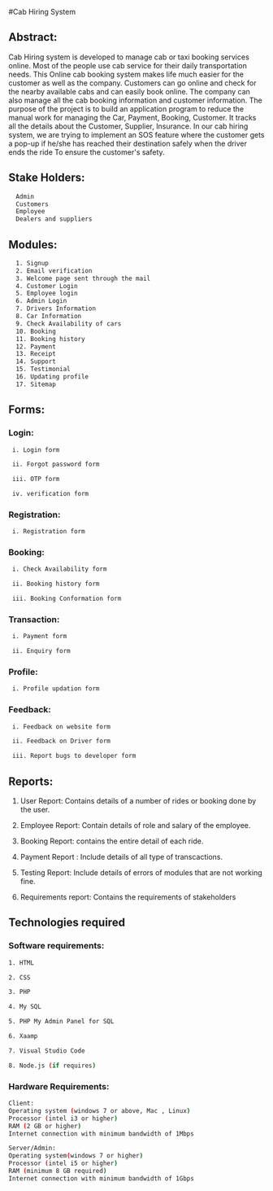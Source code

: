 #Cab Hiring System

## Abstract:

Cab Hiring system is developed to manage cab or taxi booking services online. Most of the people use cab service for their daily transportation needs. This Online cab booking system makes life much easier for the customer as well as the company. Customers can go online and check for the nearby available cabs and can easily book online. The company can also manage all the cab booking information and customer information. The purpose of the project is to build an application program to reduce the manual work for managing the Car, Payment, Booking, Customer. It tracks all the details about the Customer, Supplier, Insurance. In our cab hiring system, we are trying to implement an SOS feature where the customer gets a pop-up if he/she has reached their destination safely when the driver ends the ride To ensure the customer's safety.

## Stake Holders:



```bash
  Admin
  Customers
  Employee
  Dealers and suppliers
```
## Modules:



```bash
  1. Signup
  2. Email verification
  3. Welcome page sent through the mail
  4. Customer Login
  5. Employee login
  6. Admin Login
  7. Drivers Information
  8. Car Information
  9. Check Availability of cars
  10. Booking
  11. Booking history
  12. Payment
  13. Receipt
  14. Support
  15. Testimonial
  16. Updating profile
  17. Sitemap
```
## Forms:
### Login:


```bash
 i. Login form 

 ii. Forgot password form 

 iii. OTP form 

 iv. verification form
```

### Registration:


```bash
 i. Registration form 

```
### Booking:


```bash
 i. Check Availability form 

 ii. Booking history form

 iii. Booking Conformation form
```
### Transaction:


```bash
 i. Payment form 

 ii. Enquiry form

```
### Profile:


```bash
 i. Profile updation form 

```

### Feedback:


```bash
 i.	Feedback on website form 

 ii. Feedback on Driver form 

 iii. Report bugs to developer form 

```
## Reports:

1. User Report: 
Contains details of a number of rides or booking done by the user.

2. Employee Report: 
Contain details of role and salary of the employee.

3. Booking Report: 
contains the entire detail of each ride.

4. Payment Report : 
Include details of all type of transcactions.

5. Testing Report: 
Include details of errors of modules that are not working fine.

6. Requirements report:
Contains the requirements of stakeholders


## Technologies required
### Software requirements:


```bash
1. HTML

2. CSS

3. PHP

4. My SQL

5. PHP My Admin Panel for SQL

6. Xaamp

7. Visual Studio Code

8. Node.js (if requires)

```

### Hardware Requirements:


```bash
Client:
Operating system (windows 7 or above, Mac , Linux)
Processor (intel i3 or higher) 
RAM (2 GB or higher) 
Internet connection with minimum bandwidth of 1Mbps

Server/Admin:
Operating system(windows 7 or higher) 
Processor (intel i5 or higher) 
RAM (minimum 8 GB required) 
Internet connection with minimum bandwidth of 1Gbps

```


